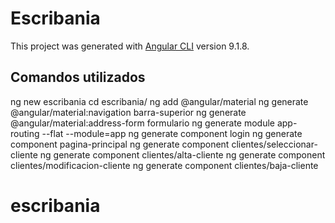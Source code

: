 # Escribania

This project was generated with [Angular CLI](https://github.com/angular/angular-cli) version 9.1.8.

## Comandos utilizados

ng new escribania
cd escribania/
ng add @angular/material
ng generate @angular/material:navigation barra-superior
ng generate @angular/material:address-form formulario
ng generate module app-routing --flat --module=app
ng generate component login
ng generate component pagina-principal
ng generate component clientes/seleccionar-cliente
ng generate component clientes/alta-cliente
ng generate component clientes/modificacion-cliente
ng generate component clientes/baja-cliente
# escribania
